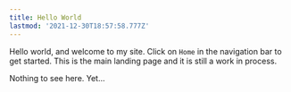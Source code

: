 ```yaml
---
title: Hello World
lastmod: '2021-12-30T18:57:58.777Z'
---
```


Hello world, and welcome to my site. Click on `Home` in the navigation bar to get started.
This is the main landing page and it is still a work in process.

Nothing to see here. Yet...
